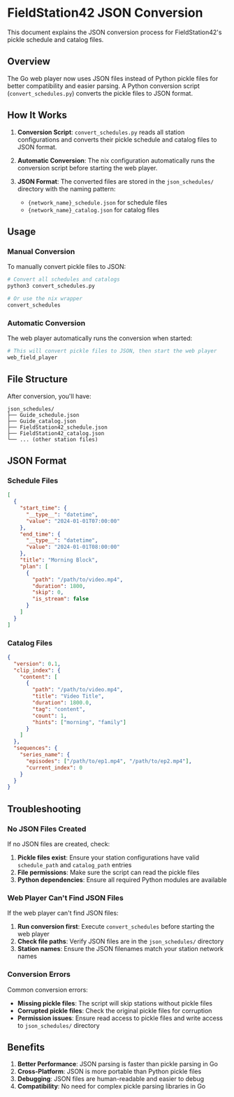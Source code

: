 # FieldStation42 JSON Conversion

This document explains the JSON conversion process for FieldStation42's pickle schedule and catalog files.

## Overview

The Go web player now uses JSON files instead of Python pickle files for better compatibility and easier parsing. A Python conversion script (`convert_schedules.py`) converts the pickle files to JSON format.

## How It Works

1. **Conversion Script**: `convert_schedules.py` reads all station configurations and converts their pickle schedule and catalog files to JSON format.

2. **Automatic Conversion**: The nix configuration automatically runs the conversion script before starting the web player.

3. **JSON Format**: The converted files are stored in the `json_schedules/` directory with the naming pattern:
   - `{network_name}_schedule.json` for schedule files
   - `{network_name}_catalog.json` for catalog files

## Usage

### Manual Conversion

To manually convert pickle files to JSON:

```bash
# Convert all schedules and catalogs
python3 convert_schedules.py

# Or use the nix wrapper
convert_schedules
```

### Automatic Conversion

The web player automatically runs the conversion when started:

```bash
# This will convert pickle files to JSON, then start the web player
web_field_player
```

## File Structure

After conversion, you'll have:

```
json_schedules/
├── Guide_schedule.json
├── Guide_catalog.json
├── FieldStation42_schedule.json
├── FieldStation42_catalog.json
└── ... (other station files)
```

## JSON Format

### Schedule Files

```json
[
  {
    "start_time": {
      "__type__": "datetime",
      "value": "2024-01-01T07:00:00"
    },
    "end_time": {
      "__type__": "datetime", 
      "value": "2024-01-01T08:00:00"
    },
    "title": "Morning Block",
    "plan": [
      {
        "path": "/path/to/video.mp4",
        "duration": 1800,
        "skip": 0,
        "is_stream": false
      }
    ]
  }
]
```

### Catalog Files

```json
{
  "version": 0.1,
  "clip_index": {
    "content": [
      {
        "path": "/path/to/video.mp4",
        "title": "Video Title",
        "duration": 1800.0,
        "tag": "content",
        "count": 1,
        "hints": ["morning", "family"]
      }
    ]
  },
  "sequences": {
    "series_name": {
      "episodes": ["/path/to/ep1.mp4", "/path/to/ep2.mp4"],
      "current_index": 0
    }
  }
}
```

## Troubleshooting

### No JSON Files Created

If no JSON files are created, check:

1. **Pickle files exist**: Ensure your station configurations have valid `schedule_path` and `catalog_path` entries
2. **File permissions**: Make sure the script can read the pickle files
3. **Python dependencies**: Ensure all required Python modules are available

### Web Player Can't Find JSON Files

If the web player can't find JSON files:

1. **Run conversion first**: Execute `convert_schedules` before starting the web player
2. **Check file paths**: Verify JSON files are in the `json_schedules/` directory
3. **Station names**: Ensure the JSON filenames match your station network names

### Conversion Errors

Common conversion errors:

- **Missing pickle files**: The script will skip stations without pickle files
- **Corrupted pickle files**: Check the original pickle files for corruption
- **Permission issues**: Ensure read access to pickle files and write access to `json_schedules/` directory

## Benefits

1. **Better Performance**: JSON parsing is faster than pickle parsing in Go
2. **Cross-Platform**: JSON is more portable than Python pickle files
3. **Debugging**: JSON files are human-readable and easier to debug
4. **Compatibility**: No need for complex pickle parsing libraries in Go 
